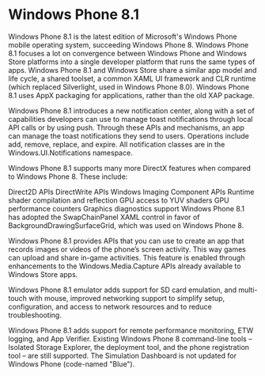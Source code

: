 Windows Phone 8.1
=================

Windows Phone 8.1 is the latest edition of Microsoft's Windows Phone mobile operating system, succeeding Windows Phone 8. Windows Phone 8.1 focuses a lot on convergence between Windows Phone and Windows Store platforms into a single developer platform that runs the same types of apps. Windows Phone 8.1 and Windows Store share a similar app model and life cycle, a shared toolset, a common XAML UI framework and CLR runtime (which replaced Silverlight, used in Windows Phone 8.0). Windows Phone 8.1 uses AppX packaging for applications, rather than the old XAP package. 

Windows Phone 8.1 introduces a new notification center, along with a set of capabilities developers can use to manage toast notifications through local API calls or by using push. Through these APIs and mechanisms, an app can manage the toast notifications they send to users. Operations include add, remove, replace, and expire. All notification classes are in the Windows.UI.Notifications namespace.

Windows Phone 8.1 supports many more DirectX features when compared to Windows Phone 8. These include:

Direct2D APIs 
DirectWrite APIs 
Windows Imaging Component APIs 
Runtime shader compilation and reflection 
GPU access to YUV shaders 
GPU performance counters 
Graphics diagnostics support 
Windows Phone 8.1 has adopted the SwapChainPanel XAML control in favor of BackgroundDrawingSurfaceGrid, which was used on Windows Phone 8.

Windows Phone 8.1 provides APIs that you can use to create an app that records images or videos of the phone’s screen activity. This way games can upload and share in-game activities. This feature is enabled through enhancements to the Windows.Media.Capture APIs already available to Windows Store apps.

Windows Phone 8.1 emulator adds support for SD card emulation, and multi-touch with mouse, improved networking support to simplify setup, configuration, and access to network resources and to reduce troubleshooting.

Windows Phone 8.1 adds support for remote performance monitoring, ETW logging, and App Verifier. Existing Windows Phone 8 command-line tools – Isolated Storage Explorer, the deployment tool, and the phone registration tool – are still supported. The Simulation Dashboard is not updated for Windows Phone (code-named "Blue").